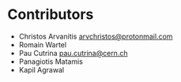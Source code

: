 # Contributors
* Christos Arvanitis <arvchristos@protonmail.com>
* Romain Wartel
* Pau Cutrina <pau.cutrina@cern.ch>
* Panagiotis Matamis
* Kapil Agrawal
